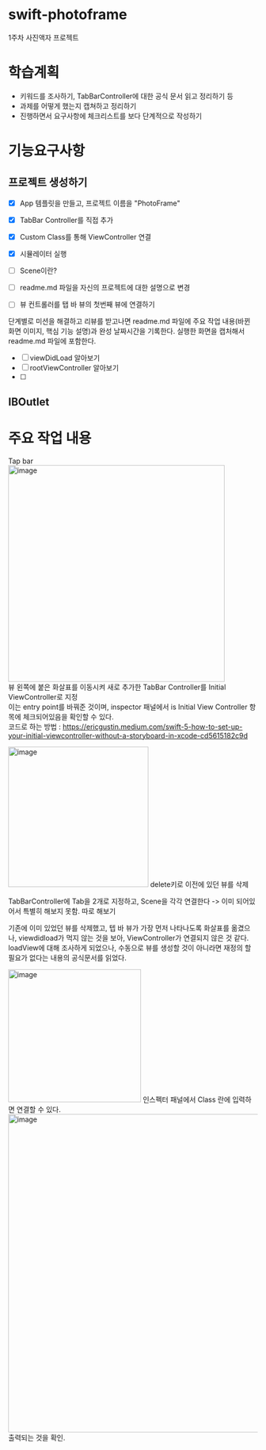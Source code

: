 # swift-photoframe
1주차 사진액자 프로젝트

# 학습계획
* 키워드를 조사하기, TabBarController에 대한 공식 문서 읽고 정리하기 등    
* 과제를 어떻게 했는지 캡쳐하고 정리하기
* 진행하면서 요구사항에 체크리스트를 보다 단계적으로 작성하기  

# 기능요구사항
## 프로젝트 생성하기
 - [x] App 템플릿을 만들고, 프로젝트 이름을 "PhotoFrame"  
 - [x] TabBar Controller를 직접 추가  
 - [x] Custom Class를 통해 ViewController 연결  
 - [x] 시뮬레이터 실행  
 
 - [ ] Scene이란?
 - [ ] readme.md 파일을 자신의 프로젝트에 대한 설명으로 변경  
 - [ ] 뷰 컨트롤러를 탭 바 뷰의 첫번째 뷰에 연결하기

단계별로 미션을 해결하고 리뷰를 받고나면 readme.md 파일에 주요 작업 내용(바뀐 화면 이미지, 핵심 기능 설명)과 완성 날짜시간을 기록한다.
실행한 화면을 캡처해서 readme.md 파일에 포함한다.
- [ ] viewDidLoad 알아보기
- [ ] rootViewController 알아보기
- [ ] 

## IBOutlet  

# 주요 작업 내용
Tap bar  
<img width="437" alt="image" src="https://user-images.githubusercontent.com/70703326/223010896-476225cd-4c59-4fbd-a138-064207cb2dd4.png">  
뷰 왼쪽에 붙은 화살표를 이동시켜 새로 추가한 TabBar Controller를 Initial ViewController로 지정  
이는 entry point를 바꿔준 것이며, inspector 패널에서 is Initial View Controller 항목에 체크되어있음을 확인할 수 있다.  
코드로 하는 방법 : https://ericgustin.medium.com/swift-5-how-to-set-up-your-initial-viewcontroller-without-a-storyboard-in-xcode-cd5615182c9d  

<img width="283" alt="image" src="https://user-images.githubusercontent.com/70703326/223011358-ff2fd117-d395-429e-884f-bb4d3a48137e.png">    
delete키로 이전에 있던 뷰를 삭제  

TabBarController에 Tab을 2개로 지정하고, Scene을 각각 연결한다 -> 이미 되어있어서 특별히 해보지 못함. 따로 해보기  

기존에 이미 있었던 뷰를 삭제했고, 텝 바 뷰가 가장 먼저 나타나도록 화살표를 옮겼으나, viewdidload가 먹지 않는 것을 보아, ViewController가 연결되지 않은 것 같다. loadView에 대해 조사하게 되었으나, 수동으로 뷰를 생성할 것이 아니라면 재정의 할 필요가 없다는 내용의 공식문서를 읽었다.    

<img width="268" alt="image" src="https://user-images.githubusercontent.com/70703326/223054481-c6fd5cff-b120-4d99-bd50-ce9660ade523.png">    
인스펙터 패널에서 Class 란에 입력하면 연결할 수 있다.  

<img width="642" alt="image" src="https://user-images.githubusercontent.com/70703326/223054789-02cc1ad1-939b-41be-83a5-db7ef1c39f87.png">  
출력되는 것을 확인.  



